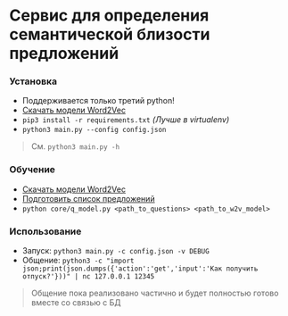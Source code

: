 # Сервис для определения семантической близости предложений

### Установка

* Поддерживается только третий python!
* [Скачать модели Word2Vec](models/README.md)
* `pip3 install -r requirements.txt` *(Лучше в virtualenv)*
* `python3 main.py --config config.json`

> См. `python3 main.py -h`

### Обучение

* [Скачать модели Word2Vec](models/README.md)
* [Подготовить список предложений](data/README.md)
* `python core/q_model.py <path_to_questions> <path_to_w2v_model>`

### Использование

* Запуск: `python3 main.py -c config.json -v DEBUG`
* Общение: `python3 -c "import json;print(json.dumps({'action':'get','input':'Как получить отпуск?'}))" | nc 127.0.0.1 12345`

> Общение пока реализовано частично и будет полностью готово вместе со связью с БД